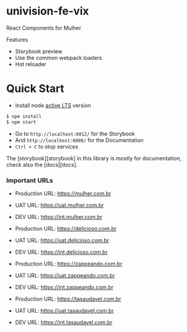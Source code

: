 # univision-fe-vix
React Components for Mulher

Features

* Storybook preview
* Use the common webpack loaders
* Hot reloader

Quick Start
===========

* Install node [active LTS](https://github.com/nodejs/Release#release-schedule) version
```sh
$ npm install
$ npm start
```
* Go to `http://localhost:6012/` for the Storybook
* And `http://localhost:6008/` for the Documentation
* `Ctrl + C` to stop services

The [storybook][storybook] in this library is mostly for documentation, check also the [docs][docs].

### Important URLs
- Production URL: https://mulher.com.br
- UAT URL: https://uat.mulher.com.br
- DEV URL: https://int.mulher.com.br

- Production URL: https://delicioso.com.br
- UAT URL: https://uat.delicioso.com.br
- DEV URL: https://int.delicioso.com.br

- Production URL: https://zappeando.com.br
- UAT URL: https://uat.zappeando.com.br
- DEV URL: https://int.zappeando.com.br

- Production URL: https://tasaudavel.com.br
- UAT URL: https://uat.tasaudavel.com.br
- DEV URL: https://int.tasaudavel.com.br
